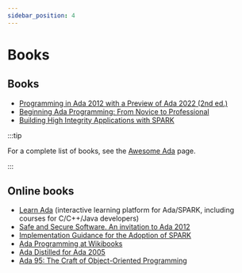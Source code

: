 ```yaml
---
sidebar_position: 4
---
```


# Books

## Books

- [Programming in Ada 2012 with a Preview of Ada 2022 (2nd ed.)](https://www.cambridge.org/core/books/programming-in-ada-2012-with-a-preview-of-ada-2022/AD30275F35CCECB97EAB80ABC32B019C#)
- [Beginning Ada Programming: From Novice to Professional](https://www.amazon.com/Beginning-Ada-Programming-Novice-Professional/dp/1484254279)
- [Building High Integrity Applications with SPARK](https://www.cambridge.org/core/books/building-high-integrity-applications-with-spark/F213D9867D2E271F5FF3EDA765D48E95)

:::tip

For a complete list of books, see the [Awesome Ada](https://github.com/ohenley/awesome-ada#books) page.

:::

## Online books

- [Learn Ada](https://learn.adacore.com) (interactive learning platform for Ada/SPARK, including courses for C/C++/Java developers)
- [Safe and Secure Software. An invitation to Ada 2012](https://www.adacore.com/uploads/technical-papers/SafeSecureAdav2015.pdf)
- [Implementation Guidance for the Adoption of SPARK](https://www.adacore.com/books/implementation-guidance-spark)
- [Ada Programming at Wikibooks](https://en.wikibooks.org/wiki/Ada_Programming)
- [Ada Distilled for Ada 2005](http://www.adaic.org/wp-content/uploads/2010/05/Ada-Distilled-24-January-2011-Ada-2005-Version.pdf)
- [Ada 95: The Craft of Object-Oriented Programming](https://www.adaic.org/resources/add_content/docs/craft/html/contents.htm)
